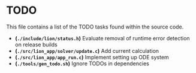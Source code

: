 # TODO
This file contains a list of the TODO tasks found within the source code.
- **(`./include/lion/status.h`)** Evaluate removal of runtime error detection on release builds
- **(`./src/lion_app/solver/update.c`)** Add current calculation
- **(`./src/lion_app/app_run.c`)** Implement setting up ODE system
- **(`./tools/gen_todo.sh`)** Ignore TODOs in dependencies
